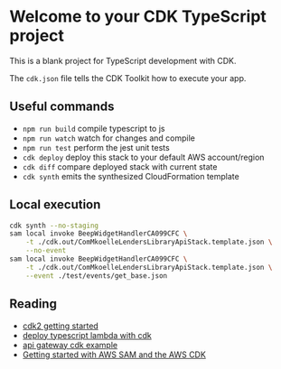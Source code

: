 # Welcome to your CDK TypeScript project

This is a blank project for TypeScript development with CDK.

The `cdk.json` file tells the CDK Toolkit how to execute your app.

## Useful commands

* `npm run build`   compile typescript to js
* `npm run watch`   watch for changes and compile
* `npm run test`    perform the jest unit tests
* `cdk deploy`      deploy this stack to your default AWS account/region
* `cdk diff`        compare deployed stack with current state
* `cdk synth`       emits the synthesized CloudFormation template

## Local execution

```sh
cdk synth --no-staging
sam local invoke BeepWidgetHandlerCA099CFC \
    -t ./cdk.out/ComMkoelleLendersLibraryApiStack.template.json \
    --no-event
sam local invoke BeepWidgetHandlerCA099CFC \
    -t ./cdk.out/ComMkoelleLendersLibraryApiStack.template.json \
    --event ./test/events/get_base.json
```

## Reading

* [cdk2 getting started](https://docs.aws.amazon.com/cdk/v2/guide/getting_started.html)
* [deploy typescript lambda with cdk](https://engineering.dunelm.com/deploying-typescript-lambdas-to-aws-with-the-cdk-ffa5519c16c5)
* [api gateway cdk example](https://bobbyhadz.com/blog/aws-cdk-api-gateway-example)
* [Getting started with AWS SAM and the AWS CDK](https://docs.aws.amazon.com/serverless-application-model/latest/developerguide/serverless-cdk-getting-started.html)
